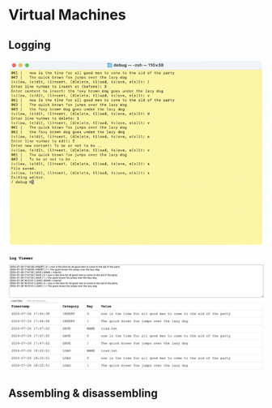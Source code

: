 # Virtual Machines


## Logging

![Line editor](../assets/images/ed.png)




![Log viewer](../assets/images/logviewer.png)


## Assembling & disassembling


